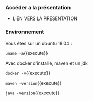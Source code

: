 <br/>

### Accéder a la présentation

- LIEN VERS LA PRESENTATION

### Environnement

Vous êtes sur un ubuntu 18.04 : 

`
uname -a
`{{execute}}

Avec docker d'installé, maven et un jdk

`
docker -v
`{{execute}}

`
maven -version
`{{execute}}

`
java -version
`{{execute}}

